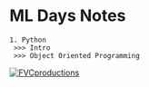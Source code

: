 # ML Days Notes

```
1. Python
 >>> Intro
 >>> Object Oriented Programming
```

 <a href="http://fvcproductions.com"><img src="https://pbs.twimg.com/media/EX5SBtlXkAA0lCR.jpg" alt="FVCproductions"></a>
